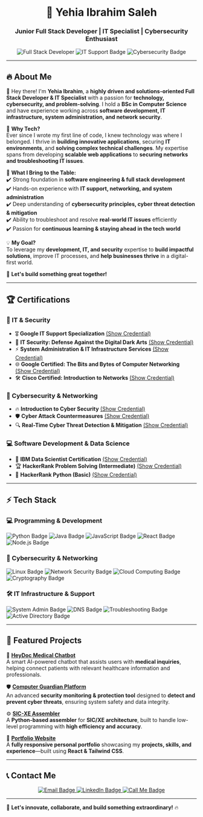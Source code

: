 <h1 align="center">🚀 Yehia Ibrahim Saleh</h1>
<h3 align="center">Junior Full Stack Developer | IT Specialist | Cybersecurity Enthusiast</h3>

<p align="center">
  <!-- Flat-style images without shields -->
  <img src="https://img.shields.io/badge/Full%20Stack%20Developer-%230077B5.svg?style=flat&logo=react&logoColor=white" alt="Full Stack Developer" title="Full Stack Developer"/>
  <img src="https://img.shields.io/badge/IT%20Support-%23F7DF1E.svg?style=flat&logo=linux&logoColor=black" alt="IT Support Badge"/>
  <img src="https://img.shields.io/badge/Cybersecurity-%231572B6.svg?style=flat&logo=security&logoColor=white" alt="Cybersecurity Badge"/>
</p>

---

## 🔥 About Me  

👋 Hey there! I'm **Yehia Ibrahim**, a **highly driven and solutions-oriented Full Stack Developer & IT Specialist** with a passion for **technology, cybersecurity, and problem-solving**. I hold a **BSc in Computer Science** and have experience working across **software development, IT infrastructure, system administration, and network security**.  

🔹 **Why Tech?**  
 Ever since I wrote my first line of code, I knew technology was where I belonged. I thrive in **building innovative applications**, securing **IT environments**, and **solving complex technical challenges**. My expertise spans from developing **scalable web applications** to **securing networks and troubleshooting IT issues**.  

🔹 **What I Bring to the Table:**  
✔️ Strong foundation in **software engineering & full stack development**  
✔️ Hands-on experience with **IT support, networking, and system administration**  
✔️ Deep understanding of **cybersecurity principles, cyber threat detection & mitigation**  
✔️ Ability to troubleshoot and resolve **real-world IT issues** efficiently  
✔️ Passion for **continuous learning & staying ahead in the tech world**  

💡 **My Goal?**  
To leverage my **development, IT, and security** expertise to **build impactful solutions**, improve IT processes, and **help businesses thrive** in a digital-first world.  

🚀 **Let's build something great together!**  

---

## 🏆 Certifications  

### 📌 IT & Security  
- 🎖️ **Google IT Support Specialization** [(Show Credential)](https://www.coursera.org/account/accomplishments/specialization/TYTB60MV1MGG)  
- 🔰 **IT Security: Defense Against the Digital Dark Arts** [(Show Credential)](https://coursera.org/verify/4H1FPBJ9WQ4L)  
- ⚡ **System Administration & IT Infrastructure Services** [(Show Credential)](https://coursera.org/verify/HF8WR9WXOWW9)  
- 🌐 **Google Certified: The Bits and Bytes of Computer Networking** [(Show Credential)](https://coursera.org/verify/4M9A5UM8Z6RA)  
- 🛠 **Cisco Certified: Introduction to Networks** [(Show Credential)](https://drive.google.com/drive/folders/1Qnm27LKOkDnga3EezKZ8Bc2Uk3LhIVzf)  

### 🔐 Cybersecurity & Networking  
- 🔥 **Introduction to Cyber Security** [(Show Credential)](https://coursera.org/verify/specialization/QX962BTCLSJG)  
- 🛡️ **Cyber Attack Countermeasures** [(Show Credential)](https://coursera.org/verify/DNNU2UTZYZDH)  
- 🔍 **Real-Time Cyber Threat Detection & Mitigation** [(Show Credential)](https://coursera.org/verify/GFD9N48BDJED)  

### 💻 Software Development & Data Science  
- 🏅 **IBM Data Scientist Certification** [(Show Credential)](https://drive.google.com/file/d/1MqO2g8Whg5Zkkkuh1boyGGSRX0lJhyDB/view)  
- 🏆 **HackerRank Problem Solving (Intermediate)** [(Show Credential)](https://drive.google.com/file/d/1O8S9zDmR4WKb-vpZn2ySC9rWflxrrqvA/view?usp=drive_link)  
- 🎯 **HackerRank Python (Basic)** [(Show Credential)](https://drive.google.com/file/d/1S7fz9WvkkRHAlTS87x6NOwhyqsURuNGi/view?usp=drive_link)  

---

## ⚡ Tech Stack  

### 💻 Programming & Development  
<!-- Flat-style badges -->
<img src="https://img.shields.io/badge/Python-%2314354C.svg?style=flat&logo=python&logoColor=white" alt="Python Badge"/>
<img src="https://img.shields.io/badge/Java-%23ED8B00.svg?style=flat&logo=java&logoColor=white" alt="Java Badge"/>
<img src="https://img.shields.io/badge/JavaScript-%23F7DF1E.svg?style=flat&logo=javascript&logoColor=black" alt="JavaScript Badge"/>
<img src="https://img.shields.io/badge/React-%2361DAFB.svg?style=flat&logo=react&logoColor=black" alt="React Badge"/>
<img src="https://img.shields.io/badge/Node.js-%23339933.svg?style=flat&logo=node.js&logoColor=white" alt="Node.js Badge"/>

### 🔐 Cybersecurity & Networking  
<img src="https://img.shields.io/badge/Linux-%23FCC624.svg?style=flat&logo=linux&logoColor=black" alt="Linux Badge"/>
<img src="https://img.shields.io/badge/Network%20Security-%23000.svg?style=flat&logo=security&logoColor=white" alt="Network Security Badge"/>
<img src="https://img.shields.io/badge/Cloud%20Computing-%230077B5.svg?style=flat&logo=amazonaws&logoColor=white" alt="Cloud Computing Badge"/>
<img src="https://img.shields.io/badge/Cryptography-%23FF5733.svg?style=flat&logo=security&logoColor=white" alt="Cryptography Badge"/>

### 🛠 IT Infrastructure & Support  
<img src="https://img.shields.io/badge/System%20Admin-%23E34F26.svg?style=flat&logo=ubuntu&logoColor=white" alt="System Admin Badge"/>
<img src="https://img.shields.io/badge/DNS-%236DB33F.svg?style=flat&logo=cloudflare&logoColor=white" alt="DNS Badge"/>
<img src="https://img.shields.io/badge/Troubleshooting-%23FF9900.svg?style=flat&logo=windows&logoColor=white" alt="Troubleshooting Badge"/>
<img src="https://img.shields.io/badge/Active%20Directory-%230072C6.svg?style=flat&logo=microsoft&logoColor=white" alt="Active Directory Badge"/>

---

## 📌 Featured Projects  

🌟 **[HeyDoc Medical Chatbot](https://github.com/yourrepo)**  
A smart AI-powered chatbot that assists users with **medical inquiries**, helping connect patients with relevant healthcare information and professionals.  

🛡️ **[Computer Guardian Platform](https://github.com/yourrepo)**  
An advanced **security monitoring & protection tool** designed to **detect and prevent cyber threats**, ensuring system safety and data integrity.  

⚙️ **[SIC-XE Assembler](https://github.com/yourrepo)**  
A **Python-based assembler** for **SIC/XE architecture**, built to handle low-level programming with **high efficiency and accuracy**.  

🔧 **[Portfolio Website](https://github.com/yourrepo)**  
A **fully responsive personal portfolio** showcasing my **projects, skills, and experience**—built using **React & Tailwind CSS**.  

---

## 📞 Contact Me  

<p align="center">
  <a href="mailto:yahyaibrahem45@gmail.com">
    <img src="https://img.shields.io/badge/Email-D14836?style=flat&logo=gmail&logoColor=white" alt="Email Badge"/>
  </a>
  <a href="https://www.linkedin.com/in/yehia-ibrahim-8154b0201/">
    <img src="https://img.shields.io/badge/LinkedIn-0077B5?style=flat&logo=linkedin&logoColor=white" alt="LinkedIn Badge"/>
  </a>
 <a href="https://wa.me/+971564269560" target="_blank">
  <img src="https://img.shields.io/badge/Call%20Me-34A853?style=flat&logo=whatsapp&logoColor=white" alt="Call Me Badge"/>
</a>

</p>

---

🚀 **Let's innovate, collaborate, and build something extraordinary!** 🔥  
